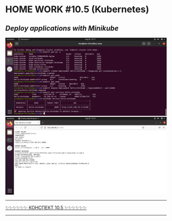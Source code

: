 # HOME WORK #10.5 (Kubernetes)
## _Deploy applications with Minikube_
![kubernetes](./img/kubernetes_start_app.png)
![kubernetes](./img/kubernetes_start_app_browser.png)


*****************************************************************
[✨✨✨✨✨✨ КОНСПЕКТ 10.5 ✨✨✨✨✨✨](./konspect_10.5.txt)
*****************************************************************
